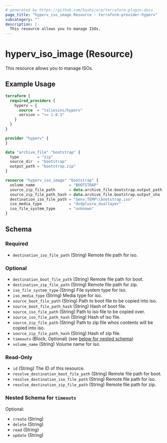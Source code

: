 ```yaml
---
# generated by https://github.com/hashicorp/terraform-plugin-docs
page_title: "hyperv_iso_image Resource - terraform-provider-hyperv"
subcategory: ""
description: |-
  This resource allows you to manage ISOs.
---
```


# hyperv_iso_image (Resource)

This resource allows you to manage ISOs.

## Example Usage

```terraform
terraform {
  required_providers {
    hyperv = {
      source  = "taliesins/hyperv"
      version = ">= 1.0.3"
    }
  }
}

provider "hyperv" {
}

data "archive_file" "bootstrap" {
  type        = "zip"
  source_dir  = "bootstrap"
  output_path = "bootstrap.zip"
}

resource "hyperv_iso_image" "bootstrap" {
  volume_name               = "BOOTSTRAP"
  source_zip_file_path      = data.archive_file.bootstrap.output_path
  source_zip_file_path_hash = data.archive_file.bootstrap.output_sha
  destination_iso_file_path = "$env:TEMP\\bootstrap.iso"
  iso_media_type            = "dvdplusrw_duallayer"
  iso_file_system_type      = "unknown"
}
```

<!-- schema generated by tfplugindocs -->
## Schema

### Required

- `destination_iso_file_path` (String) Remote file path for iso.

### Optional

- `destination_boot_file_path` (String) Remote file path for boot.
- `destination_zip_file_path` (String) Remote file path for zip.
- `iso_file_system_type` (String) File system type for iso.
- `iso_media_type` (String) Media type for iso.
- `source_boot_file_path` (String) Path to boot file to be copied into iso.
- `source_boot_file_path_hash` (String) Hash of boot file.
- `source_iso_file_path` (String) Path to iso file to be copied over.
- `source_iso_file_path_hash` (String) Hash of iso file.
- `source_zip_file_path` (String) Path to zip file whos contents will be copied into iso.
- `source_zip_file_path_hash` (String) Hash of zip file.
- `timeouts` (Block, Optional) (see [below for nested schema](#nestedblock--timeouts))
- `volume_name` (String) Volume name for iso.

### Read-Only

- `id` (String) The ID of this resource.
- `resolve_destination_boot_file_path` (String) Remote file path for boot.
- `resolve_destination_iso_file_path` (String) Remote file path for iso.
- `resolve_destination_zip_file_path` (String) Remote file path for zip.

<a id="nestedblock--timeouts"></a>
### Nested Schema for `timeouts`

Optional:

- `create` (String)
- `delete` (String)
- `read` (String)
- `update` (String)
